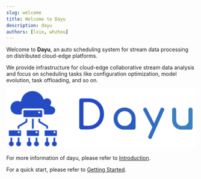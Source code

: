 ```yaml
---
slug: welcome
title: Welcome to Dayu
description: dayu
authors: [lxie, whzhou]
---
```


Welcome to **Dayu**, an auto scheduling system for stream data processing on distributed cloud-edge platforms.

We provide infrastructure for cloud-edge collaborative stream data analysis and focus on scheduling tasks like configuration optimization, model evolution, task offloading, and so on.

<!-- truncate -->

![dayu-img](./dayu.png)

For more information of dayu, please refer to [Introduction](/docs/introduction/why-dayu).

For a quick start, please refer to [Getting Started](/docs/getting-started).
